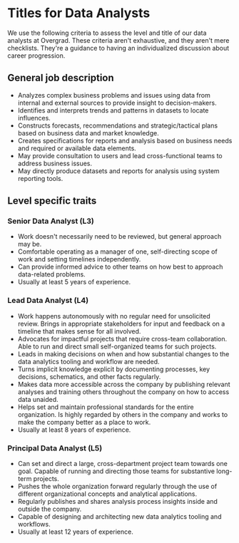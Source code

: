 # Titles for Data Analysts

We use the following criteria to assess the level and title of our data analysts at Overgrad. These criteria aren't exhaustive, and they aren't mere checklists. They're a guidance to having an individualized discussion about career progression.

## General job description
- Analyzes complex business problems and issues using data from internal and external sources to provide insight to decision-makers.
- Identifies and interprets trends and patterns in datasets to locate influences.
- Constructs forecasts, recommendations and strategic/tactical plans based on business data and market knowledge.
- Creates specifications for reports and analysis based on business needs and required or available data elements.
- May provide consultation to users and lead cross-functional teams to address business issues.
- May directly produce datasets and reports for analysis using system reporting tools.

## Level specific traits
### Senior Data Analyst (L3)
- Work doesn't necessarily need to be reviewed, but general approach may be.
- Comfortable operating as a manager of one, self-directing scope of work and setting timelines independently.
- Can provide informed advice to other teams on how best to approach data-related problems.
- Usually at least 5 years of experience.

### Lead Data Analyst (L4)
- Work happens autonomously with no regular need for unsolicited review. Brings in appropriate stakeholders for input and feedback on a timeline that makes sense for all involved.
- Advocates for impactful projects that require cross-team collaboration. Able to run and direct small self-organized teams for such projects.
- Leads in making decisions on when and how substantial changes to the data analytics tooling and workflow are needed.
- Turns implicit knowledge explicit by documenting processes, key decisions, schematics, and other facts regularly.
- Makes data more accessible across the company by publishing relevant analyses and training others throughout the company on how to access data unaided.
- Helps set and maintain professional standards for the entire organization. Is highly regarded by others in the company and works to make the company better as a place to work.
- Usually at least 8 years of experience.

### Principal Data Analyst (L5)
- Can set and direct a large, cross-department project team towards one goal. Capable of running and directing those teams for substantive long-term projects.
- Pushes the whole organization forward regularly through the use of different organizational concepts and analytical applications.
- Regularly publishes and shares analysis process insights inside and outside the company.
- Capable of designing and architecting new data analytics tooling and workflows.
- Usually at least 12 years of experience.
